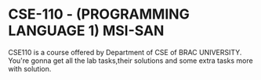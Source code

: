 # CSE-110 - (PROGRAMMING LANGUAGE 1) MSI-SAN

CSE110 is a course offered by Department of CSE of BRAC UNIVERSITY.
You're gonna get all the lab tasks,their solutions and some extra tasks more with solution.
